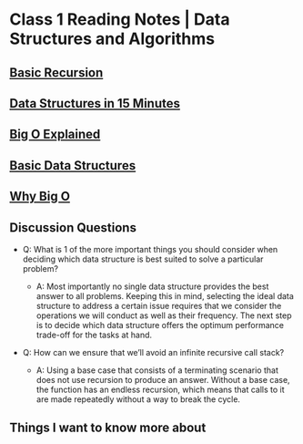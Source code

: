 # Class 1 Reading Notes | Data Structures and Algorithms

## [Basic Recursion](https://www.youtube.com/watch?v=vPEJSJMg4jY)

## [Data Structures in 15 Minutes](https://www.youtube.com/watch?v=sVxBVvlnJsM)

## [Big O Explained](https://www.youtube.com/watch?v=v4cd1O4zkGw)

## [Basic Data Structures](https://towardsdatascience.com/8-common-data-structures-every-programmer-must-know-171acf6a1a42)

## [Why Big O](https://triplebyte.com/blog/why-you-should-learn-big-o-and-stop-hacking-your-way-through-algorithms)

## Discussion Questions

- Q: What is 1 of the more important things you should consider when deciding which data structure is best suited to solve a particular problem?

  - A: Most importantly no single data structure provides the best answer to all problems. Keeping this in mind, selecting the ideal data structure to address a certain issue requires that we consider the operations we will conduct as well as their frequency. The next step is to decide which data structure offers the optimum performance trade-off for the tasks at hand.

- Q: How can we ensure that we’ll avoid an infinite recursive call stack?

  - A: Using a base case that consists of a terminating scenario that does not use recursion to produce an answer. Without a base case, the function has an endless recursion, which means that calls to it are made repeatedly without a way to break the cycle.

## Things I want to know more about
